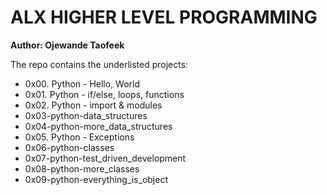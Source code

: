 # ALX HIGHER LEVEL PROGRAMMING

**Author: Ojewande Taofeek**

The repo contains the underlisted projects:
- 0x00. Python - Hello, World
- 0x01. Python - if/else, loops, functions
- 0x02. Python - import & modules
- 0x03-python-data_structures
- 0x04-python-more_data_structures
- 0x05. Python - Exceptions
- 0x06-python-classes
- 0x07-python-test_driven_development
- 0x08-python-more_classes
- 0x09-python-everything_is_object
